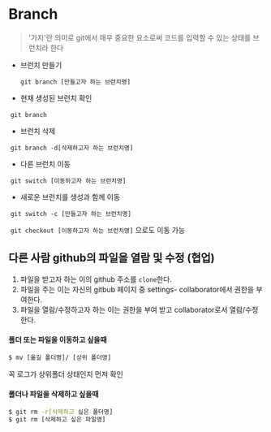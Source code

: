 # Branch

> '가지'란 의미로 git에서 매우 중요한 요소로써 코드를 입력할 수 있는 상태를 브런치라 한다

- 브런치 만들기

  `git branch [만들고자 하는 브런치명]`

- 현재 생성된 브런치 확인

​        `git branch`

- 브런치 삭제

​      `git branch -d[삭제하고자 하는 브런치명]`

- 다른 브런치 이동

​      `git switch [이동하고자 하는 브런치명]`

- 새로운 브런치를 생성과 함께 이동

​      `git switch -c [만들고자 하는 브런치명]`

​        `git checkout [이동하고자 하는 브런치명]` 으로도 이동 가능



## 다른 사람 github의 파일을 열람 및 수정 (협업)

1. 파일을 받고자 하는 이의 github 주소를 `clone`한다.
2. 파일을 주는 이는 자신의 gitbub 페이지 중 settings- collaborator에서 권한을 부여한다.
3. 파일을 열람/수정하고자 하는 이는 권한을 부여 받고 collaborator로서 열람/수정 한다.

#### 폴더 또는 파일을 이동하고 싶을때

``` bash
$ mv [옮길 폴더명]/ [상위 폴더명]
```

꼭 로그가 상위폴더 상태인지 먼저 확인



#### 폴더나 파일을 삭제하고 싶을때

```bash
$ git rm -r[삭제하고 싶은 폴더명]
$ git rm [삭제하고 싶은 파일명]
```





 





